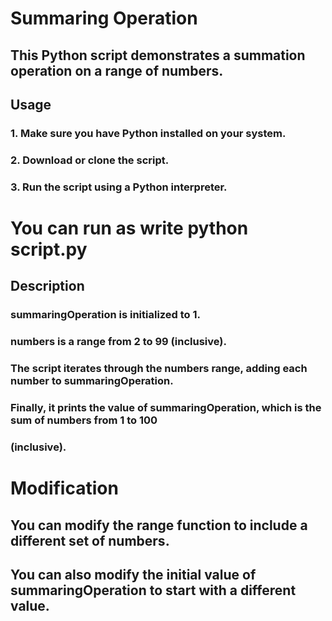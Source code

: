 # Summaring Operation

## This Python script demonstrates a summation operation on a range of numbers.

## Usage

### 1. Make sure you have Python installed on your system.

### 2. Download or clone the script.

### 3. Run the script using a Python interpreter.

# You can run as write python script.py

## Description

### summaringOperation is initialized to 1.

### numbers is a range from 2 to 99 (inclusive).

### The script iterates through the numbers range, adding each number to summaringOperation.

### Finally, it prints the value of summaringOperation, which is the sum of numbers from 1 to 100 

### (inclusive).

# Modification

## You can modify the range function to include a different set of numbers.
## You can also modify the initial value of summaringOperation to start with a different value.